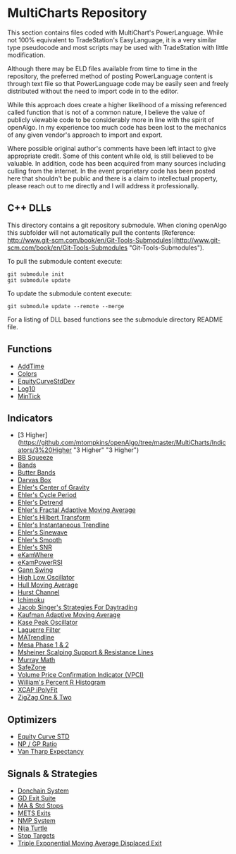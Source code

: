 # MultiCharts Repository #
This section contains files coded with MultiChart's PowerLanguage. While not 100% equivalent to TradeStation's EasyLanguage, it is a very similar type pseudocode and most scripts may be used with TradeStation with little modification.

Although there may be ELD files available from time to time in the repository, the preferred method of posting PowerLanguage content is through text file so that PowerLanguage code may be easily seen and freely distributed without the need to import code in to the editor.  

While this approach does create a higher likelihood of a missing referenced called function that is not of a common nature, I believe the value of publicly viewable code to be considerably more in line with the spirit of openAlgo. In my experience too much code has been lost to the mechanics of any given vendor's approach to import and export.

Where possible original author's comments have been left intact to give appropriate credit. Some of this content while old, is still believed to be valuable. In addition, code has been acquired from many sources including culling from the internet. In the event proprietary code has been posted here that shouldn't be public and there is a claim to intellectual property, please reach out to me directly and I will address it professionally.

## C++ DLLs
This directory contains a git repository submodule. When cloning openAlgo this subfolder will not automatically pull the contents [Reference: http://www.git-scm.com/book/en/Git-Tools-Submodules](http://www.git-scm.com/book/en/Git-Tools-Submodules "Git-Tools-Submodules"). 

To pull the submodule content execute:

    git submodule init
    git submodule update

To update the submodule content execute:

	git submodule update --remote --merge
For a listing of DLL based functions see the submodule directory README file.

## Functions ##
- [AddTime](https://github.com/mtompkins/openAlgo/tree/master/MultiCharts/Functions/AddTime "AddTime")
- [Colors](https://github.com/mtompkins/openAlgo/tree/master/MultiCharts/Functions/Colors "Colors")
- [EquityCurveStdDev](https://github.com/mtompkins/openAlgo/tree/master/MultiCharts/Functions/EquityCurveStdDev "EquityCurveStdDev")
- [Log10](https://github.com/mtompkins/openAlgo/tree/master/MultiCharts/Functions/Log10 "Log10")
- [MinTick](https://github.com/mtompkins/openAlgo/tree/master/MultiCharts/Functions/MinTick "MinTick")

## Indicators ##
- [3 Higher](https://github.com/mtompkins/openAlgo/tree/master/MultiCharts/Indicators/3%20Higher "3 Higher" "3 Higher")
- [BB Squeeze](https://github.com/mtompkins/openAlgo/tree/master/MultiCharts/Indicators/BB%20Squeeze "BB Squeeze") 
- [Bands](https://github.com/mtompkins/openAlgo/tree/master/MultiCharts/Indicators/Bands "Bands")
- [Butter Bands](https://github.com/mtompkins/openAlgo/tree/master/MultiCharts/Indicators/Butter%20Bands "Butter Bands")
- [Darvas Box](https://github.com/mtompkins/openAlgo/tree/master/MultiCharts/Indicators/Darvas%20Box "Darvas Box")
- [Ehler's Center of Gravity](https://github.com/mtompkins/openAlgo/tree/master/MultiCharts/Indicators/Ehlers%20Center%20of%20Gravity "Ehler's Center of Gravity")
- [Ehler's Cycle Period](https://github.com/mtompkins/openAlgo/tree/master/MultiCharts/Indicators/Ehlers%20Cycle%20Period "Ehler's Cycle Period")
- [Ehler's Detrend](https://github.com/mtompkins/openAlgo/tree/master/MultiCharts/Indicators/Ehlers%20Detrend "Ehler's Detrend")
- [Ehler's Fractal Adaptive Moving Average](https://github.com/mtompkins/openAlgo/tree/master/MultiCharts/Indicators/Ehlers%20Fractal%20Adaptive%20Moving%20Average "Ehler's FRAMA")
- [Ehler's Hilbert Transform](https://github.com/mtompkins/openAlgo/tree/master/MultiCharts/Indicators/Ehlers%20Hilbert%20Transform "Ehler's Hilbert Transform")
- [Ehler's Instantaneous Trendline](https://github.com/mtompkins/openAlgo/tree/master/MultiCharts/Indicators/Ehlers%20Instantaneous%20Trendline "Ehler's Instantaneous Trendline")
- [Ehler's Sinewave](https://github.com/mtompkins/openAlgo/tree/master/MultiCharts/Indicators/Ehlers%20Sinewave "Ehler's Sinewave")
- [Ehler's Smooth](https://github.com/mtompkins/openAlgo/tree/master/MultiCharts/Indicators/Ehlers%20Smooth "Ehler's Smooth")
- [Ehler's SNR](https://github.com/mtompkins/openAlgo/tree/master/MultiCharts/Indicators/Ehlers%20SNR "Ehler's SNR")
- [eKamWhere](https://github.com/mtompkins/openAlgo/tree/master/MultiCharts/Indicators/eKamWhere "eKamWhere")
- [eKamPowerRSI](https://github.com/mtompkins/openAlgo/tree/master/MultiCharts/Indicators/eKamPowerRSI "eKamPowerRSI")
- [Gann Swing](https://github.com/mtompkins/openAlgo/tree/master/MultiCharts/Indicators/Gann%20Swing "Gann Swing")
- [High Low Oscillator](https://github.com/mtompkins/openAlgo/tree/master/MultiCharts/Indicators/High%20Low%20Oscillator "High Low Oscillator")
- [Hull Moving Average](https://github.com/mtompkins/openAlgo/tree/master/MultiCharts/Indicators/Hull%20Moving%20Average "Hull Moving Average")
- [Hurst Channel](https://github.com/mtompkins/openAlgo/tree/master/MultiCharts/Indicators/Hurst%20Channel "Hurst Channel")
- [Ichimoku](https://github.com/mtompkins/openAlgo/tree/master/MultiCharts/Indicators/Ichimoku "Ichimoku")
- [Jacob Singer's Strategies For Daytrading](https://github.com/mtompkins/openAlgo/tree/master/MultiCharts/Indicators/Jacob%20Singer's%20Strategies%20For%20Daytrading "Jacob Singer's Strategies For Daytrading")
- [Kaufman Adaptive Moving Average](https://github.com/mtompkins/openAlgo/tree/master/MultiCharts/Indicators/Kaufman%20Adaptive%20Moving%20Average "Kaufman Adaptive Moving Average")
- [Kase Peak Oscillator](https://github.com/mtompkins/openAlgo/tree/master/MultiCharts/Indicators/Kase%20Peak%20Oscillator "Kase Peak Oscillator")
- [Laguerre Filter](https://github.com/mtompkins/openAlgo/tree/master/MultiCharts/Indicators/Laguerre%20Filter%201%20%26%202 "Laguerre Filter 1 & 2")
- [MATrendline](https://github.com/mtompkins/openAlgo/tree/master/MultiCharts/Indicators/MATrendline "MATrendline")
- [Mesa Phase 1 & 2](https://github.com/mtompkins/openAlgo/tree/master/MultiCharts/Indicators/Mesa%20Phase%201%20%26%202 "Mesa Phase 1 & 2")
- [Msheiner Scalping Support & Resistance Lines](https://github.com/mtompkins/openAlgo/tree/master/MultiCharts/Indicators/Msheiner%20Scalping%20Support%20%26%20Resistance%20Lines "Msheiner Scalping Support & Resistance Lines")
- [Murray Math](https://github.com/mtompkins/openAlgo/tree/master/MultiCharts/Functions/Murray%20Math "Murray Math")
- [SafeZone](https://github.com/mtompkins/openAlgo/tree/master/MultiCharts/Indicators/SafeZone "SafeZone")
- [Volume Price Confirmation Indicator (VPCI)](https://github.com/mtompkins/openAlgo/tree/master/MultiCharts/Indicators/VPCI "Volume Price Confirmation Indicator (VPCI)")
- [William's Percent R Histogram](https://github.com/mtompkins/openAlgo/tree/master/MultiCharts/Indicators/W%25R%20Histogram "William's Percent R Histogram")
- [XCAP iPolyFit](https://github.com/mtompkins/openAlgo/tree/master/MultiCharts/Indicators/XCAP%20iPolyFit "XCAP iPolyFit")
- [ZigZag One & Two](https://github.com/mtompkins/openAlgo/tree/master/MultiCharts/Indicators/ZigZag%20One%20%26%20Two "ZigZag One & Two")

## Optimizers ##
- [Equity Curve STD](https://github.com/mtompkins/openAlgo/tree/master/MultiCharts/Optimizations/Equity%20Curve%20STD "Equity Curve STD")
- [NP / GP Ratio](https://github.com/mtompkins/openAlgo/tree/master/MultiCharts/Optimizations/NP-GP-ratio "NP / GP Ratio")
- [Van Tharp Expectancy](https://github.com/mtompkins/openAlgo/tree/master/MultiCharts/Optimizations/Van%20Tharp%20Expectancy "Van Tharp Expectancy")

## Signals & Strategies ##
- [Donchain System](https://github.com/mtompkins/openAlgo/tree/master/MultiCharts/Signals%20%26%20Strategies/Donchain%20System "Donchain System")
- [GD Exit Suite](https://github.com/mtompkins/openAlgo/tree/master/MultiCharts/Signals%20%26%20Strategies/GD-exit-suite "GD Exit Suite")
- [MA & Std Stops](https://github.com/mtompkins/openAlgo/tree/master/MultiCharts/Signals%20%26%20Strategies/MA%20%26%20Std%20Stops "MA & Std Stops")
- [METS Exits](https://github.com/mtompkins/openAlgo/tree/master/MultiCharts/Signals%20%26%20Strategies/METS%20Exits "METS Exits")
- [NMP System](https://github.com/mtompkins/openAlgo/tree/master/MultiCharts/Signals%20%26%20Strategies/NMP%20System "NMP System")
- [Nija Turtle](https://github.com/mtompkins/openAlgo/tree/master/MultiCharts/Signals%20%26%20Strategies/Nija%20Turtle "Nija Turtle")
- [Stop Targets](https://github.com/mtompkins/openAlgo/tree/master/MultiCharts/Signals%20%26%20Strategies/Stop%20Targets "Stop Targets")
- [Triple Exponential Moving Average Displaced Exit](https://github.com/mtompkins/openAlgo/tree/master/MultiCharts/Signals%20%26%20Strategies/Triple%20XMA%20Displaced%20Exit "Triple Exponential Moving Average Displaced Exit")